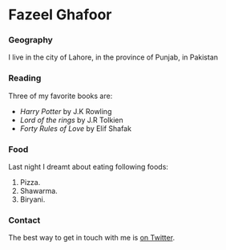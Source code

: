 # Fazeel Ghafoor

### Geography

I live in the city of Lahore, in the province of Punjab, in Pakistan


### Reading

Three of my favorite books are:

- *Harry Potter* by J.K Rowling
- *Lord of the rings* by J.R Tolkien
- *Forty Rules of Love* by Elif Shafak

### Food

Last night I dreamt about eating following foods:

1. Pizza.
2. Shawarma.
3. Biryani.

### Contact

The best way to get in touch with me is [on Twitter](https://twitter.com/).
